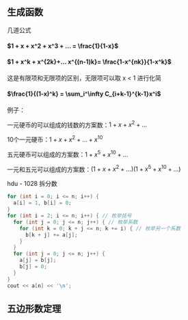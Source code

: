 ## 生成函数

几道公式

#### $1 + x + x^2 + x^3 + ... = \frac{1}{1-x}$

#### $1 + x^k + x^{2k}+... x^{(n-1)k}= \frac{1-x^{nk}}{1-x^k}$

这是有限项和无限项的区别，无限项可以取 x < 1 进行化简

#### $\frac{1}{(1-x)^k} = \sum_i^\infty C_{i+k-1}^{k-1}x^i$

例子：

一元硬币的可以组成的钱数的方案数：$1+x+x^2+...$

10个一元硬币：$1+x+x^2+...+x^{10}$

五元硬币可以组成的方案数：$1+x^5+x^{10}+...$

一元和五元可以组成的方案数：$(1+x+x^2+...)(1+x^5+x^{10}+...)$

hdu - 1028 拆分数

```cpp
for (int i = 0; i <= n; i++) {
  a[i] = 1, b[i] = 0;
}
for (int i = 2; i <= n; i++) { // 枚举括号
  for (int j = 0; j <= n; j++) { // 枚举系数
    for (int k = 0; k + j <= n; k += i) { // 枚举另一个系数
      b[k + j] += a[j];
    }
  }
  for (int j = 0; j <= n; j++) {
    a[j] = b[j];
    b[j] = 0;
  }
}
cout << a[n] << '\n';
```

## 五边形数定理